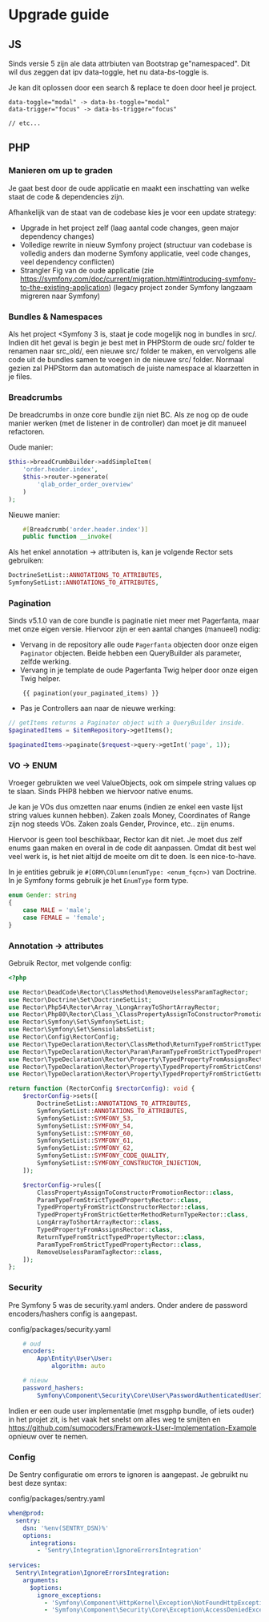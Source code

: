 # Upgrade guide

## JS

Sinds versie 5 zijn ale data attrbiuten van Bootstrap ge"namespaced". Dit wil dus zeggen dat ipv data-toggle, het nu data-*bs*-toggle is.

Je kan dit oplossen door een search & replace te doen door heel je project.

```
data-toggle="modal" -> data-bs-toggle="modal"
data-trigger="focus" -> data-bs-trigger="focus"

// etc...
```
## PHP

### Manieren om up te graden
Je gaat best door de oude applicatie en maakt een inschatting van welke staat de code & dependencies zijn.

Afhankelijk van de staat van de codebase kies je voor een update strategy:
* Upgrade in het project zelf (laag aantal code changes, geen major dependency changes)
* Volledige rewrite in nieuw Symfony project (structuur van codebase is volledig anders dan moderne Symfony applicatie, veel code changes, veel dependency conflicten)
* Strangler Fig van de oude applicatie (zie https://symfony.com/doc/current/migration.html#introducing-symfony-to-the-existing-application) (legacy project zonder Symfony langzaam migreren naar Symfony)

### Bundles & Namespaces

Als het project <Symfony 3 is, staat je code mogelijk nog in bundles in src/. Indien dit het geval is begin je best met in PHPStorm de oude src/ folder te renamen naar src_old/, een nieuwe src/ folder te maken, en vervolgens alle code uit de bundles samen te voegen in de nieuwe src/ folder. Normaal gezien zal PHPStorm dan automatisch de juiste namespace al klaarzetten in je files.

### Breadcrumbs
De breadcrumbs in onze core bundle zijn niet BC. Als ze nog op de oude manier werken (met de listener in de controller) dan moet je dit manueel refactoren.

Oude manier:
```php
$this->breadCrumbBuilder->addSimpleItem(
    'order.header.index',
    $this->router->generate(
        'qlab_order_order_overview'
    )
);
```
Nieuwe manier:
```php
    #[Breadcrumb('order.header.index')]
    public function __invoke(
```
Als het enkel annotation -> attributen is, kan je volgende Rector sets gebruiken:

```php
DoctrineSetList::ANNOTATIONS_TO_ATTRIBUTES,
SymfonySetList::ANNOTATIONS_TO_ATTRIBUTES,
```

### Pagination
Sinds v5.1.0 van de core bundle is paginatie niet meer met Pagerfanta, maar met onze eigen versie. Hiervoor zijn er een aantal changes (manueel) nodig:
* Vervang in de repository alle oude `Pagerfanta` objecten door onze eigen `Paginator` objecten. Beide hebben een QueryBuilder als parameter, zelfde werking.
* Vervang in je template de oude Pagerfanta Twig helper door onze eigen Twig helper.
```twig
    {{ pagination(your_paginated_items) }}
```
* Pas je Controllers aan naar de nieuwe werking:
```php
// getItems returns a Paginator object with a QueryBuilder inside.
$paginatedItems = $itemRepository->getItems();

$paginatedItems->paginate($request->query->getInt('page', 1));
```

### VO -> ENUM
Vroeger gebruikten we veel ValueObjects, ook om simpele string values op te slaan. Sinds PHP8 hebben we hiervoor native enums.

Je kan je VOs dus omzetten naar enums (indien ze enkel een vaste lijst string values kunnen hebben). Zaken zoals Money, Coordinates of Range zijn nog steeds VOs. Zaken zoals Gender, Province, etc.. zijn enums.

Hiervoor is geen tool beschikbaar, Rector kan dit niet. Je moet dus zelf enums gaan maken en overal in de code dit aanpassen. Omdat dit best wel veel werk is, is het niet altijd de moeite om dit te doen. Is een nice-to-have.

In je entities gebruik je `#[ORM\COlumn(enumType: <enum_fqcn>)` van Doctrine. In je Symfony forms gebruik je het `EnumType` form type.

```php
enum Gender: string
{
    case MALE = 'male';
    case FEMALE = 'female';
}
```
### Annotation -> attributes
Gebruik Rector, met volgende config:
```php
<?php

use Rector\DeadCode\Rector\ClassMethod\RemoveUselessParamTagRector;
use Rector\Doctrine\Set\DoctrineSetList;
use Rector\Php54\Rector\Array_\LongArrayToShortArrayRector;
use Rector\Php80\Rector\Class_\ClassPropertyAssignToConstructorPromotionRector;
use Rector\Symfony\Set\SymfonySetList;
use Rector\Symfony\Set\SensiolabsSetList;
use Rector\Config\RectorConfig;
use Rector\TypeDeclaration\Rector\ClassMethod\ReturnTypeFromStrictTypedPropertyRector;
use Rector\TypeDeclaration\Rector\Param\ParamTypeFromStrictTypedPropertyRector;
use Rector\TypeDeclaration\Rector\Property\TypedPropertyFromAssignsRector;
use Rector\TypeDeclaration\Rector\Property\TypedPropertyFromStrictConstructorRector;
use Rector\TypeDeclaration\Rector\Property\TypedPropertyFromStrictGetterMethodReturnTypeRector;

return function (RectorConfig $rectorConfig): void {
    $rectorConfig->sets([
        DoctrineSetList::ANNOTATIONS_TO_ATTRIBUTES,
        SymfonySetList::ANNOTATIONS_TO_ATTRIBUTES,
        SymfonySetList::SYMFONY_53,
        SymfonySetList::SYMFONY_54,
        SymfonySetList::SYMFONY_60,
        SymfonySetList::SYMFONY_61,
        SymfonySetList::SYMFONY_62,
        SymfonySetList::SYMFONY_CODE_QUALITY,
        SymfonySetList::SYMFONY_CONSTRUCTOR_INJECTION,
    ]);

    $rectorConfig->rules([
        ClassPropertyAssignToConstructorPromotionRector::class,
        ParamTypeFromStrictTypedPropertyRector::class,
        TypedPropertyFromStrictConstructorRector::class,
        TypedPropertyFromStrictGetterMethodReturnTypeRector::class,
        LongArrayToShortArrayRector::class,
        TypedPropertyFromAssignsRector::class,
        ReturnTypeFromStrictTypedPropertyRector::class,
        ParamTypeFromStrictTypedPropertyRector::class,
        RemoveUselessParamTagRector::class,
    ]);
};
```

### Security
Pre Symfony 5 was de security.yaml anders. Onder andere de password encoders/hashers config is aangepast.

config/packages/security.yaml
```yaml
    # oud
    encoders:
        App\Entity\User\User:
            algorithm: auto

    # nieuw
    password_hashers:
        Symfony\Component\Security\Core\User\PasswordAuthenticatedUserInterface: 'auto'
```

Indien er een oude user implementatie (met msgphp bundle, of iets ouder) in het projet zit, is het vaak het snelst om alles weg te smijten en https://github.com/sumocoders/Framework-User-Implementation-Example opnieuw over te nemen.
### Config
De Sentry configuratie om errors te ignoren is aangepast. Je gebruikt nu best deze syntax:

config/packages/sentry.yaml
```yaml
when@prod:
  sentry:
    dsn: '%env(SENTRY_DSN)%'
    options:
      integrations:
        - 'Sentry\Integration\IgnoreErrorsIntegration'
  
services:
  Sentry\Integration\IgnoreErrorsIntegration:
    arguments:
      $options:
        ignore_exceptions:
          - 'Symfony\Component\HttpKernel\Exception\NotFoundHttpException'
          - 'Symfony\Component\Security\Core\Exception\AccessDeniedException'

```